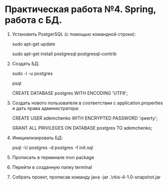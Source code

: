 # Практическая работа №4. Spring, работа с БД.

1. Установить PostgerSQL (с помощью командной строки):

   sudo apt-get update

   sudo apt-get install postgresql postgresql-contrib

2. Создать БД:

   sudo -i -u postgres

   psql

   CREATE DATABASE postgres WITH ENCODING 'UTF8';

3. Создать нового пользователя в соответствии с application.properties и дать права администратора:

   CREATE USER ademchenko WITH ENCRYPTED PASSWORD 'qwerty';

   GRANT ALL PRIVILEGES ON DATABASE postgres TO ademchenko;

5. Инициализировать БД:

   psql -U postgres -d postgres -f init.sql

6. Прописать в терминале mvn package

7. Перейти в созданную папку terminal

8. Собрать проект, прописав команду java -jar .\rkis-4-1.0-snapshot.jar
